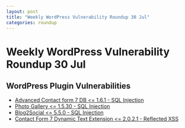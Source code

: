 ```yaml
---
layout: post
title: "Weekly WordPress Vulnerability Roundup 30 Jul"
categories: roundup
---
```


# Weekly WordPress Vulnerability Roundup 30 Jul

## WordPress Plugin Vulnerabilities

- [Advanced Contact form 7 DB <= 1.6.1 - SQL Injection](http://localhost:3000/vulnerabilities/9479)
- [Photo Gallery <= 1.5.30 - SQL Injection](http://localhost:3000/vulnerabilities/9480)
- [Blog2Social <= 5.5.0 - SQL Injection](http://localhost:3000/vulnerabilities/9476)
- [Contact Form 7 Dynamic Text Extension <= 2.0.2.1 - Reflected XSS](http://localhost:3000/vulnerabilities/9477)
